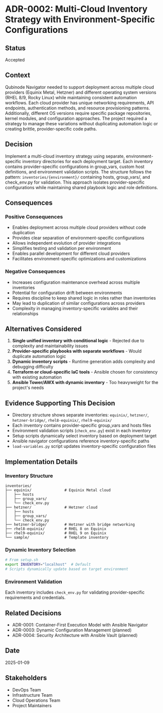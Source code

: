 # ADR-0002: Multi-Cloud Inventory Strategy with Environment-Specific Configurations

## Status
Accepted

## Context
Qubinode Navigator needed to support deployment across multiple cloud providers (Equinix Metal, Hetzner) and different operating system versions (RHEL 8/9, Rocky Linux) while maintaining consistent automation workflows. Each cloud provider has unique networking requirements, API endpoints, authentication methods, and resource provisioning patterns. Additionally, different OS versions require specific package repositories, kernel modules, and configuration approaches. The project required a strategy to manage these variations without duplicating automation logic or creating brittle, provider-specific code paths.

## Decision
Implement a multi-cloud inventory strategy using separate, environment-specific inventory directories for each deployment target. Each inventory contains provider-specific configurations in group_vars, custom host definitions, and environment validation scripts. The structure follows the pattern: `inventories/{environment}/` containing hosts, group_vars/, and check_env.py for validation. This approach isolates provider-specific configurations while maintaining shared playbook logic and role definitions.

## Consequences

### Positive Consequences
- Enables deployment across multiple cloud providers without code duplication
- Provides clear separation of environment-specific configurations
- Allows independent evolution of provider integrations
- Simplifies testing and validation per environment
- Enables parallel development for different cloud providers
- Facilitates environment-specific optimizations and customizations

### Negative Consequences  
- Increases configuration maintenance overhead across multiple inventories
- Potential for configuration drift between environments
- Requires discipline to keep shared logic in roles rather than inventories
- May lead to duplication of similar configurations across providers
- Complexity in managing inventory-specific variables and their relationships

## Alternatives Considered

1. **Single unified inventory with conditional logic** - Rejected due to complexity and maintainability issues
2. **Provider-specific playbooks with separate workflows** - Would duplicate automation logic
3. **Dynamic inventory scripts** - Runtime generation adds complexity and debugging difficulty
4. **Terraform or cloud-specific IaC tools** - Ansible chosen for consistency with existing automation
5. **Ansible Tower/AWX with dynamic inventory** - Too heavyweight for the project's needs

## Evidence Supporting This Decision

- Directory structure shows separate inventories: `equinix/`, `hetzner/`, `hetzner-bridge/`, `rhel8-equinix/`, `rhel9-equinix/`
- Each inventory contains provider-specific group_vars and hosts files
- Environment validation scripts (`check_env.py`) exist in each inventory
- Setup scripts dynamically select inventory based on deployment target
- Ansible navigator configurations reference inventory-specific paths
- `load-variables.py` script updates inventory-specific configuration files

## Implementation Details

### Inventory Structure
```
inventories/
├── equinix/               # Equinix Metal cloud
│   ├── hosts
│   ├── group_vars/
│   └── check_env.py
├── hetzner/               # Hetzner cloud
│   ├── hosts
│   ├── group_vars/
│   └── check_env.py
├── hetzner-bridge/        # Hetzner with bridge networking
├── rhel8-equinix/         # RHEL 8 on Equinix
├── rhel9-equinix/         # RHEL 9 on Equinix
└── sample/                # Template inventory
```

### Dynamic Inventory Selection
```bash
# From setup.sh
export INVENTORY="localhost"  # Default
# Scripts dynamically update based on target environment
```

### Environment Validation
Each inventory includes `check_env.py` for validating provider-specific requirements and credentials.

## Related Decisions
- ADR-0001: Container-First Execution Model with Ansible Navigator
- ADR-0003: Dynamic Configuration Management (planned)
- ADR-0004: Security Architecture with Ansible Vault (planned)

## Date
2025-01-09

## Stakeholders
- DevOps Team
- Infrastructure Team
- Cloud Operations Team
- Project Maintainers
